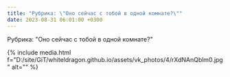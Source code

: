 ```yaml
---
title: "Рубрика: \"Оно сейчас с тобой в одной комнате?\""
date: 2023-08-31 06:01:00 +0300
---
```


Рубрика: "Оно сейчас с тобой в одной комнате?"

{% include media.html f="D:/site/GiT/whiteldragon.github.io/assets/vk_photos/4/rXdNAnQblm0.jpg" alt="" %}
